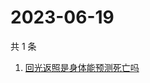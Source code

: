 # 2023-06-19

共 1 条

<!-- BEGIN ZHIHUSEARCH -->
<!-- 最后更新时间 Mon Jun 19 2023 02:09:53 GMT+0800 (China Standard Time) -->
1. [回光返照是身体能预测死亡吗](https://www.zhihu.com/search?q=回光返照是身体能预测死亡吗)
<!-- END ZHIHUSEARCH -->
